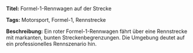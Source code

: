 **Titel:** Formel-1-Rennwagen auf der Strecke

**Tags:** Motorsport, Formel-1, Rennstrecke

**Beschreibung:** Ein roter Formel-1-Rennwagen fährt über eine Rennstrecke mit markanten, bunten Streckenbegrenzungen. Die Umgebung deutet auf ein professionelles Rennszenario hin.